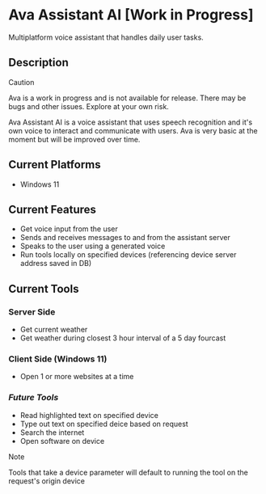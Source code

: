 # Ava Assistant AI [Work in Progress]

Multiplatform voice assistant that handles daily user tasks. 

## Description

> [!Caution]
> Ava is a work in progress and is not available for release. There may be bugs and other issues. Explore at your own risk. 

Ava Assistant AI is a voice assistant that uses speech recognition and it's own voice to interact and communicate with users. Ava is very basic at the moment but will be improved over time.

## Current Platforms
- Windows 11


## Current Features
- Get voice input from the user
- Sends and receives messages to and from the assistant server
- Speaks to the user using a generated voice
- Run tools locally on specified devices (referencing device server address saved in DB)

## Current Tools
### Server Side
- Get current weather
- Get weather during closest 3 hour interval of a 5 day fourcast

### Client Side (Windows 11)
- Open 1 or more websites at a time

### *Future Tools*
- Read highlighted text on specified device
- Type out text on specified deice based on request
- Search the internet
- Open software on device

> [!Note]
>  Tools that take a device parameter will default to running the tool on the request's origin device
